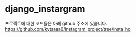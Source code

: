 # django_instargram
프로젝트에 대한 코드들은 아래 github 주소에 있습니다.<br>
https://github.com/kytsaaa6/instagram_project/tree/insta_ho
